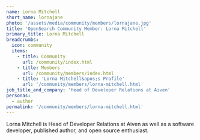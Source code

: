 ```yaml
---
name: Lorna Mitchell
short_name: lornajane
photo: '/assets/media/community/members/lornajane.jpg'
title: 'OpenSearch Community Member: Lorna Mitchell'
primary_title: Lorna Mitchell
breadcrumbs:
  icon: community
  items:
    - title: Community
      url: /community/index.html
    - title: Members
      url: /community/members/index.html
    - title: 'Lorna Mitchell&apos;s Profile'
      url: '/community/members/lorna-mitchell.html'
job_title_and_company: 'Head of Developer Relations at Aiven'
personas:
  - author
permalink: '/community/members/lorna-mitchell.html'
---
```


Lorna Mitchell is Head of Developer Relations at Aiven as well as a software developer, published author, and open source enthusiast.
